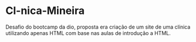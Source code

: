# Cl-nica-Mineira
Desafio do bootcamp da dio, proposta era criação de um site de uma clínica utilizando apenas HTML com base nas aulas de introdução a HTML.
